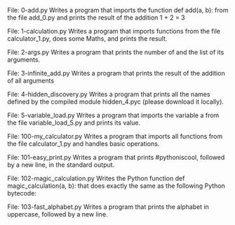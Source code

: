 File: 0-add.py Writes a program that imports the function def add(a, b): from the file add_0.py and prints the result of the addition 1 + 2 = 3

File: 1-calculation.py Writes a program that imports functions from the file calculator_1.py, does some Maths, and prints the result.

File: 2-args.py Writes a program that prints the number of and the list of its arguments.

File: 3-infinite_add.py Writes a program that prints the result of the addition of all arguments

File: 4-hidden_discovery.py Writes a program that prints all the names defined by the compiled module hidden_4.pyc (please download it locally).

File: 5-variable_load.py Writes a program that imports the variable a from the file variable_load_5.py and prints its value.

File: 100-my_calculator.py Writes a program that imports all functions from the file calculator_1.py and handles basic operations.

File: 101-easy_print.py Writes a program that prints #pythoniscool, followed by a new line, in the standard output.

File: 102-magic_calculation.py Writes the Python function def magic_calculation(a, b): that does exactly the same as the following Python bytecode:

File: 103-fast_alphabet.py Writes a program that prints the alphabet in uppercase, followed by a new line.